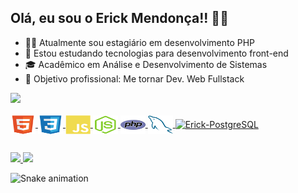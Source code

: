 ## Olá, eu sou o Erick Mendonça!! 👋😁

- 👨‍💻 Atualmente sou estagiário em desenvolvimento PHP
- 🌱 Estou estudando tecnologias para desenvolvimento front-end
- 🎓 Acadêmico em Análise e Desenvolvimento de Sistemas
- 🔭 Objetivo profissional: Me tornar Dev. Web Fullstack

<div>
  <a href="https://github.com/mendonca92">
  <img height="170em" src="https://github-readme-stats.vercel.app/api/top-langs/?username=mendonca92&layout=compact&langs_count=7&theme=blue-green">
</div>
  
<div style="display: inline_block"><br>
  <img align="center" alt="Erick-HTML" height="30" width="40" src="https://raw.githubusercontent.com/devicons/devicon/master/icons/html5/html5-original.svg">
  <img align="center" alt="Erick-CSS" height="30" width="40" src="https://raw.githubusercontent.com/devicons/devicon/master/icons/css3/css3-original.svg">
  <img align="center" alt="Erick-Js" height="30" width="40" src="https://raw.githubusercontent.com/devicons/devicon/master/icons/javascript/javascript-plain.svg">
  <img align="center" alt="Erick-NodeJs" height="30" width="40" src="https://github.com/devicons/devicon/blob/master/icons/nodejs/nodejs-original.svg">
  <img align="center" alt="Erick-PHP" height="30" width="40" src="https://raw.githubusercontent.com/devicons/devicon/master/icons/php/php-original.svg">
  <img align="center" alt="Erick-MySQL" height="30" width="40" src="https://github.com/devicons/devicon/blob/master/icons/mysql/mysql-original.svg">
  <img align="center" alt="Erick-PostgreSQL" height="30" width="40" src="https://cdn.jsdelivr.net/gh/devicons/devicon/icons/postgresql/postgresql-original.svg">
</div>

##

<div> 
  <a href="mailto:mendoncaerick92@gmail.com" target="_blank">
    <img src="https://img.shields.io/badge/-Gmail-%23333?style=for-the-badge&logo=gmail&logoColor=white">
  </a>
  <a href="https://www.linkedin.com/in/erick-mendonça-44b05a163" target="_blank">
    <img src="https://img.shields.io/badge/-LinkedIn-%230077B5?style=for-the-badge&logo=linkedin&logoColor=white">
  </a>
 
  ![Snake animation](https://github.com/mendonca92/mendonca92/blob/output/github-contribution-grid-snake.svg)
</div>
